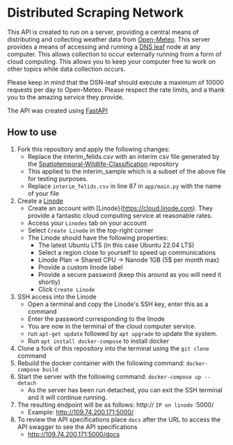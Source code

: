 # Distributed Scraping Network

This API is created to run on a server, providing a central means of distributing and collecting 
weather data from [Open-Meteo](https://open-meteo.com/). 
This server provides a means of accessing and running a [DNS leaf](https://github.com/Spatiotemporal-Wildlife-Classification/DSN-Leaf)
node at any computer. This allows collection to occur externally running from a form of cloud computing. 
This allows you to keep your computer free to work on other topics while data collection occurs. 

Please keep in mind that the DSN-leaf should execute a maximum of 10000 requests per day to Open-Meteo. 
Please respect the rate limits, and a thank you to the amazing service they provide. 

The API was created using [FastAPI](https://fastapi.tiangolo.com/)

## How to use
1. Fork this repository and apply the following changes:
    - Replace the interim_felids.csv with an interim csv file generated by the [Spatiotemporal-Wildlife-Classification](https://github.com/trav-d13/spatiotemporal_wildlife_classification) repository
    - This applied to the interim_sample which is a subset of the above file for testing purposes.
    - Replace `interim_felids.csv` in line 87 in `app/main.py` with the name of your file
2. Create a [Linode](https://cloud.linode.com)
    - Create an account with [Linode}(https://cloud.linode.com). They provide a fantastic cloud computing service at reasonable rates. 
    - Access your `Linodes` tab on your account
    - Select `Create Linode` in the top-right corner
    - The Linode should have the following properties:
      - The latest Ubuntu LTS (in this case Ubuntu 22.04 LTS)
      - Select a region close to yourself to speed up communications
      - Linode Plan -> Shared CPU -> Nanode 1GB (5$ per month max)
      - Provide a custom linode label
      - Provide a secure password (keep this around as you will need it shortly)
      - Click `Create Linode`
3. SSH access into the Linode
    - Open a terminal and copy the Linode's SSH key, enter this as a command
    - Enter the password corresponding to the linode
    - You are now in the terminal of the cloud computer service.
    - run `apt-get update` followed by `apt upgrade` to update the system.
    - Run `apt install docker-compose` to install docker
4. Clone a fork of this repository into the terminal using the `git clone` command
5. Rebuild the docker container with the following command: `docker-compose build`
6. Start the server with the following command: `docker-compose up --detach`
   - As the server has been run detached, you can exit the SSH terminal and it will continue running.
7. The resulting endpoint will be as follows: http:// `IP on linode` :5000/
    - Example: http://109.74.200.171:5000/
8. To review the API specifications place `docs` after the URL to access the API swagger to see the API specifications
   - http://109.74.200.171:5000/docs